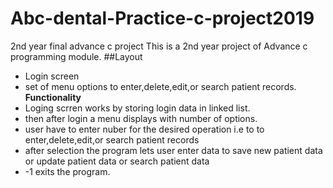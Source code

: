# Abc-dental-Practice-c-project2019
2nd year final advance c project
This is a 2nd year project of Advance c programming module.
##Layout
* Login screen
* set of menu options to enter,delete,edit,or search patient records.
**Functionality**
* Loging scrren works by storing login data in linked list.
* then after login a menu displays with number of options.
* user have to enter nuber for the desired operation i.e to to enter,delete,edit,or search patient records
* after selection the program lets user enter data to save new patient data or update patient data or search patient data
* -1 exits the program.
